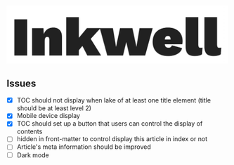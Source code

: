 ![Inkwell](example/inkwell.png)

## Issues
- [x] TOC should not display when lake of at least one title element (title should be at least level 2)
- [x] Mobile device display
- [x] TOC should set up a button that users can control the display of contents
- [ ] hidden in front-matter to control display this article in index or not
- [ ] Article's meta information should be improved
- [ ] Dark mode
